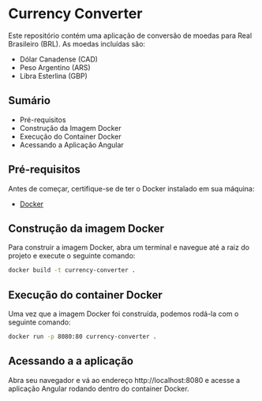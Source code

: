 # Currency Converter
Este repositório contém uma aplicação de conversão de moedas para Real Brasileiro (BRL). As moedas incluídas são:

- Dólar Canadense (CAD)
- Peso Argentino (ARS)
- Libra Esterlina (GBP)

## Sumário
- Pré-requisitos
- Construção da Imagem Docker
- Execução do Container Docker
- Acessando a Aplicação Angular

## Pré-requisitos

Antes de começar, certifique-se de ter o Docker instalado em sua máquina:
- [Docker](https://www.docker.com/get-started)

## Construção da imagem Docker

Para construir a imagem Docker, abra um terminal e navegue até a raiz do projeto e execute o seguinte comando:

```bash
docker build -t currency-converter .
```

## Execução do container Docker
Uma vez que a imagem Docker foi construída, podemos rodá-la com o seguinte comando:

```bash
docker run -p 8080:80 currency-converter .
```

## Acessando a a aplicação
Abra seu navegador e vá ao endereço http://localhost:8080 e acesse a aplicação Angular rodando dentro do container Docker.
